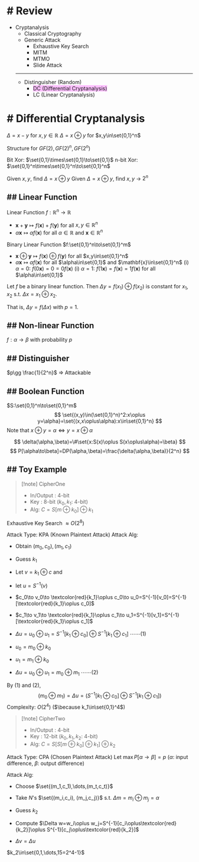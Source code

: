 
# # Review
- Cryptanalysis
	- Classical Cryptography
	- Generic Attack
		- Exhaustive Key Search
		- MITM 
		- MTMO
		- Slide Attack 
	- --------------------------------------
	- Distinguisher (Random)
		- <span style="background:#fdbfff">DC (Differential Cryptanalysis)</span>
		- LC (Linear Cryptanalysis)

# # Differential Cryptanalysis

$\Delta =  x-y$ for $x,y\in\mathbb{R}$
$\Delta =x\oplus y$ for $x,y\in\set{0,1}^n$

Structure for $GF(2),GF(2)^n,GF(2^n)$

Bit Xor: $\set{0,1}\times\set{0,1}\to\set{0,1}$
n-bit Xor: $\set{0,1}^n\times\set{0,1}^n\to\set{0,1}^n$

Given $x,y$, find $\Delta=x\oplus y$
Given $\Delta=x\oplus y$, find $x,y$ -> $2^n$

## ## Linear Function

Linear Function $f:\mathbb{R}^n\to\mathbb{R}$
- $\mathbf{x}+\mathbf{y}\mapsto f(\mathbf{x})+f(\mathbf{y})$ for all $x,y\in\mathbb{R}^n$
- $\alpha\mathbf{x}\mapsto \alpha f(\mathbf{x})$ for all $\alpha\in\mathbb{R}$ and $\mathbf{x}\in\mathbb{R}^n$

Binary Linear Function $f:\set{0,1}^n\to\set{0,1}^m$
- $\mathbf{x}\oplus\mathbf{y}\mapsto f(\mathbf{x})\oplus f(\mathbf{y})$ for all $x,y\in\set{0,1}^n$
- $\alpha\mathbf{x}\mapsto \alpha f(\mathbf{x})$ for all $\alpha\in\set{0,1}$ and $\mathbf{x}\in\set{0,1}^n$
	(i) $\alpha = 0$: $f(0\mathbf{x})=0=0f(\mathbf{x})$
	(i) $\alpha = 1$: $f(1\mathbf{x})=f(\mathbf{x})=1f(\mathbf{x})$ for all $\alpha\in\set{0,1}$


Let $f$ be a binary linear function.
Then $\Delta y=f(x_1)\oplus f(x_2)$ is constant for $x_1,x_2$ s.t. $\Delta x=x_1\oplus x_2$.

That is, $\Delta y=f(\Delta x)$ with $p=1$.

## ## Non-linear Function
$f:\alpha\to\beta$ with probability $p$

## ## Distinguisher 

$p\gg \frac{1}{2^n}$ => Attackable

## ## Boolean Function

$S:\set{0,1}^n\to\set{0,1}^m$
$$
\set{(x,y)\in(\set{0,1}^n)^2:x\oplus y=\alpha}=\set{(x,x\oplus\alpha):x\in\set{0,1}^n}
$$
Note that $x\oplus y=\alpha\iff y=x\oplus\alpha$

$$
\delta(\alpha,\beta)=\#\set{x:S(x)\oplus S(x\oplus\alpha)=\beta}
$$
$$
P[\alpha\to\beta]=DP(\alpha,\beta)=\frac{\delta(\alpha,\beta)}{2^n}
$$

## ## Toy Example

> [!note] CipherOne 
> - In/Output : 4-bit
> - Key : 8-bit ($k_0,k_1$: 4-bit)
> - Alg: $C=S[m\oplus k_0]\oplus k_1$

Exhaustive Key Search $\approx O(2^8)$

Attack Type: KPA (Known Plaintext Attack)
Attack Alg:
- Obtain $(m_0,c_0),(m_1,c_1)$
- Guess $k_1$
- Let $v=k_1\oplus c$ and
- let $u=S^{-1}(v)$

- $c_0\to v_0\to \textcolor{red}{k_1}\oplus c_0\to u_0=S^{-1}[v_0]=S^{-1}[\textcolor{red}{k_1}\oplus c_0]$
- $c_1\to v_1\to \textcolor{red}{k_1}\oplus c_1\to u_1=S^{-1}[v_1]=S^{-1}[\textcolor{red}{k_1}\oplus c_1]$
- $\Delta u=u_0\oplus u_1=S^{-1}[k_1\oplus c_0]\oplus S^{-1}[k_1\oplus c_1]$ $\cdots\cdots (1)$

- $u_0=m_0\oplus k_0$
- $u_1=m_1\oplus k_0$
- $\Delta u=u_0\oplus u_1=m_0\oplus m_1$ $\cdots\cdots (2)$

By $(1)$ and $(2)$,
$$
\left(m_0\oplus m_1\right)=\Delta u =\left(S^{-1}[k_1\oplus c_0]\oplus S^{-1}[k_1\oplus c_1]\right)
$$
Complexity: $O(2^4)$ ($\because k_1\in\set{0,1}^4$)

> [!note] CipherTwo 
> - In/Output : 4-bit
> - Key : 12-bit ($k_0,k_1,k_2$: 4-bit)
> - Alg: $C=S[S[m\oplus k_0]\oplus k_1]\oplus k_2$

Attack Type: CPA (Chosen Plaintext Attack)
Let $\max P[\alpha\to\beta] = p$ ($\alpha$: input difference, $\beta$: output difference)

Attack Alg:
- Choose $\set{(m_1,c_1),\dots,(m_t,c_t)}$
- Take $N$'s $\set{(m_i,c_i), (m_j,c_j)}$ s.t. $\Delta m=m_i\oplus m_j=\alpha$

- Guess $k_2$
- Compute $\Delta w=w_i\oplus w_j=S^{-1}[c_i\oplus\textcolor{red}{k_2}]\oplus S^{-1}[c_j\oplus\textcolor{red}{k_2}]$
- $\Delta v=\Delta u$

$k_2\in\set{0,1,\dots,15=2^4-1}$

